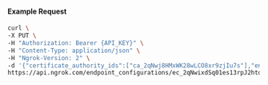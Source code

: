 <!-- Code generated for API Clients. DO NOT EDIT. -->

#### Example Request

```bash
curl \
-X PUT \
-H "Authorization: Bearer {API_KEY}" \
-H "Content-Type: application/json" \
-H "Ngrok-Version: 2" \
-d '{"certificate_authority_ids":["ca_2qNwj8HMxWK28wLCO8xr9zjIu7s"],"enabled":true}' \
https://api.ngrok.com/endpoint_configurations/ec_2qNwixdSq01es13rpJ2htqnXZCP/mutual_tls
```
